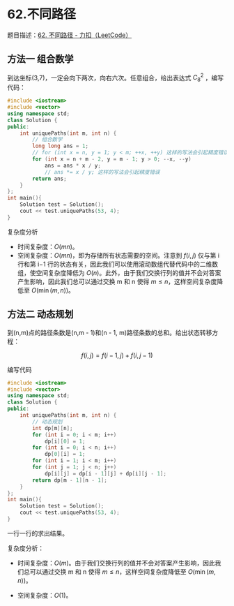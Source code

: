 # 62.不同路径

题目描述：[62. 不同路径 - 力扣（LeetCode）](https://leetcode.cn/problems/unique-paths/)

## 方法一 组合数学

到达坐标(3,7)，一定会向下两次，向右六次。任意组合，给出表达式 $C_{8}^{2}$ ，编写代码：

```cpp
#include <iostream>
#include <vector>
using namespace std;
class Solution {
public:
    int uniquePaths(int m, int n) {
        // 组合数学
        long long ans = 1;
        // for (int x = n, y = 1; y < m; ++x, ++y) 这样的写法会引起精度错误
        for (int x = n + m - 2, y = m - 1; y > 0; --x, --y)
            ans = ans * x / y;
            // ans *= x / y; 这样的写法会引起精度错误
        return ans;
    }
};
int main(){
    Solution test = Solution();
    cout << test.uniquePaths(53, 4);
}
```

复杂度分析

- 时间复杂度：$O(mn)$。
- 空间复杂度：$O(mn)$，即为存储所有状态需要的空间。注意到 $f(i,j)$ 仅与第 i 行和第 i−1 行的状态有关，因此我们可以使用滚动数组代替代码中的二维数组，使空间复杂度降低为 $O(n)$。此外，由于我们交换行列的值并不会对答案产生影响，因此我们总可以通过交换 m 和 n 使得 $m \leq n$，这样空间复杂度降低至 $O(\min(m, n))$。

## 方法二 动态规划

到(n,m)点的路径条数是(n,m - 1)和(n - 1, m)路径条数的总和。给出状态转移方程：

$$
f(i,j)=f(i−1,j)+f(i,j−1)
$$

编写代码

```cpp
#include <iostream>
#include <vector>
using namespace std;
class Solution {
public:
    int uniquePaths(int m, int n) {
        // 动态规划
        int dp[m][n];
        for (int i = 0; i < m; i++)
            dp[i][0] = 1;
        for (int i = 0; i < n; i++)
            dp[0][i] = 1;
        for (int i = 1; i < m; i++)
        for (int j = 1; j < n; j++)
            dp[i][j] = dp[i - 1][j] + dp[i][j - 1];
        return dp[m - 1][n - 1];
    }
};
int main(){
    Solution test = Solution();
    cout << test.uniquePaths(53, 4);
}
```

一行一行的求出结果。

复杂度分析：

- 时间复杂度：$O(m)$。由于我们交换行列的值并不会对答案产生影响，因此我们总可以通过交换 m 和 n 使得 $m \leq n$，这样空间复杂度降低至 $O(\min(m, n))$。

- 空间复杂度：$O(1)$。